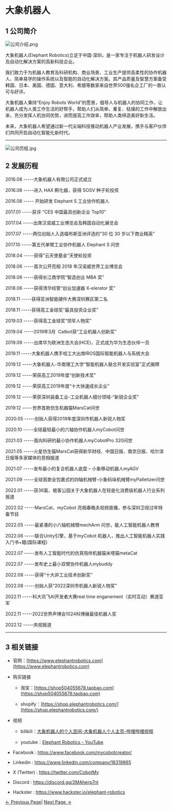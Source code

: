 # 大象机器人

## 1 公司简介

![公司介绍.png](image/公司介绍.png)

大象机器人(Elephant Robotics)立足于中国·深圳，是一家专注于机器人研发设计及自动化解决方案的高新科技企业。

我们致力于为机器人教育及科研机构、商业场景、工业生产提供高柔性的协作机器人、简单易学的操作系统以及智能的自动化解决方案。其产品质量及智慧方案备受韩国、日本、美国、德国、意大利、希腊等数家来自世界500强名企工厂的一致认可与好评。

大象机器人秉持“Enjoy Robots World”的愿景，倡导人与机器人的协同工作，让机器人成为人类工作生活的好帮手，帮助人们从简单、重复、枯燥的工作中解放出来，充分发挥人机协同优势，进而提高工作效率，帮助人类缔造美好新生活。

未来，大象机器人希望通过新一代尖端科技推动机器人产业发展，携手与客户伙伴们共同开启自动化智能化新时代。

---

![公司历程.jpg](image/公司历程.jpg)

## 2 发展历程

2016.08 -----大象机器人有限公司正式成立

2016.08 -----进入 HAX 孵化器，获得 SOSV 种子轮投资

2016.08 ----- 开始研发 Elephant S 工业协作机器人

2017.01 -----获评 “CES 中国最具创新企业 Top10”

2017.04 -----出席汉诺威工业博览会及韩国自动化展览会

2017.07 -----两位创始人入选福布斯亚洲评选的“30 位 30 岁以下商业精英”

2017.10 -----第五代单臂工业协作机器人 Elephant S 问世

2018.04 -----获得”云天使基金”天使轮投资

2018.06 -----首次公开亮相 2018 年汉诺威世界工业博览会

2018.06 -----获得长江商学院“智造创业 MBA 奖”

2018.06 -----获得清华经管“创业加速器 X-elerator 奖”

2018.11 -----获得亚洲智能硬件大赛深圳赛区第二名

2018.11 -----获得高工金球奖“最具投资企业奖”

2019.03 -----获得高工金球奖“领军人物奖”

2019.04 -----2019年3月  Catbot获“工业机器人创新奖”

2019.09 -----出席华为欧洲生态大会(HCE)，正式成为华为生态伙伴一员

2019.11 -----大象机器人携手哈工大出席IROS国际智能机器人与系统大会

2019.12 -----大象机器人-华南理工大学“智能机器人联合开发实验室”正式揭牌

2019.12 -----荣获高工2019年度“创新技术奖”

2019.12 -----荣获高工2019年度“十大快速成长企业”

2019.12 -----荣获深圳装备工业-工业机器人细分领域-“新锐企业奖”

2019.12 -----世界首款仿生机器猫MarsCat问世

2020.05 -----创始人获得2019年度深圳市机器人新锐人物奖

2020.10 -----全球最轻最小的六轴协作机器人myCobot问世

2021.03 -----面向科研的最小协作机器人myCobotPro 320问世

2021.05 -----火星仿生猫MarsCat获得新华财经、中国日报、南京日报、哈尔滨日报等多家媒体的竞相报道

2021.07 -----发布最小的复合机器人底盘 – 小象移动机器人myAGV

2021.09 -----全球首款全包裹式的四轴机械臂-小象码垛机械臂myPalletizer问世

2022.01 -----获36氯、极客公园关于大象机器人在轻是化消费级机器人行业系列报道

2022.02 -----MarsCat、myCobot 亮相春晚夫视频直播，参与深圳卫视过年特备节目

2022.05 -----最紧凑的小六轴机械臂mechArm 问世，能人工智能机器人教育

2022.06 -----联合Unity引擎，基于myCobot 机器人，推出人工智能机器人实践入门书+籍(国际课程)

2022.07 -----发布人工智能时代的仿真陪伴机器猫米塔猫metaCat

2022.07 -----发布史上最小双臂协作机器人mybuddy

2022.08 -----获得“十大非工业技术创新奖”

2022.08 -----创始人获“2022深圳市机器人新锐人物奖”

2022.11 -----科大讯飞AI开发者大赛real time enganement（实时互动）赛道亚军

2022.11 -----2022世界声博会1024科博展最佳机器人奖

2022.12 -----央视报道

---

## 3 相关链接

- 官网：[https://www.elephantrobotics.com](https://www.elephantrobotics.com)

- 购买链接
  
  - 淘宝：[https://shop504055678.taobao.com](https://shop504055678.taobao.com)
  
  - shopify：[https://shop.elephantrobotics.com/](https://shop.elephantrobotics.com/)

- 视频
  
  - bilibili：[大象机器人的个人空间-大象机器人个人主页-哔哩哔哩视频](https://space.bilibili.com/2126215657)
  
  - youtube：[Elephant Robotics - YouTube](https://www.youtube.com/c/Elephantrobotics)

-   Facebook : https://www.facebook.com/mycobotcreator/

-   Linkedin : https://www.linkedin.com/company/18319865

- 	X (Twitter) : https://twitter.com/CobotMy

-   Discord : https://discord.gg/2MAherp7nt

- 	Hackster : https://www.hackster.io/elephant-robotics

[← Previous Page](./9-AboutUs.md)| [Next Page →](./9.2-contact.md)